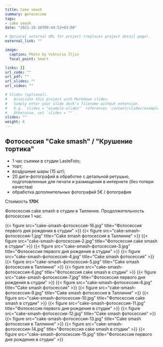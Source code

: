 ```yaml
---
title: Cake smash
summary: фотосессии
tags:
- cake smash
date: "2021-10-16T09:44:53+03:00"

# Optional external URL for project (replaces project detail page).
external_link: ""

image:
  caption: Photo by Viktoria Iljin
  focal_point: Smart

links: []
url_code: ""
url_pdf: ""
url_slides: ""
url_video: ""

# Slides (optional).
#   Associate this project with Markdown slides.
#   Simply enter your slide deck's filename without extension.
#   E.g. `slides = "example-slides"` references `content/slides/example-slides.md`.
#   Otherwise, set `slides = ""`.
slides: ""
weight: 6
---
```


## Фотосессия "Cake smash" / "Крушение тортика"

* 1 час съемки в студии LasteFoto;
* торт;
* воздушные шары (15 шт);
* 20 диги-фотографий в обработке с детальной ретушью, подготовленные для печати и размещения в интернете (без потери качества)
* обработка дополнительных фотографий 5€ / фотография

Стоимость **170**€

Фотосессия cake smash в студии в Таллинне. Продолжительность фотосессии 1 час. 

{{< figure src="cake-smash-фотосессия-16.jpg" title="Фотосессия первого дня рождения в студии" >}}
{{< figure src="cake-smash-фотосессия-1.jpg" title="Сake smash фотосессия в Таллинне" >}}
{{< figure src="cake-smash-фотосессия-2.jpg" title="Фотосессия cake smash в студии" >}}
{{< figure src="cake-smash-фотосессия-3.jpg" title="Фотосессия первого дня рождения в студии" >}}
{{< figure src="cake-smash-фотосессия-4.jpg" title="Сake smash фотосессия" >}}
{{< figure src="cake-smash-фотосессия-5.jpg" title="Сake smash фотосессия в Таллинне" >}}
{{< figure src="cake-smash-фотосессия-6.jpg" title="Фотосессия cake smash в студии" >}}
{{< figure src="cake-smash-фотосессия-7.jpg" title="Фотосессия первого дня рождения в студии" >}}
{{< figure src="cake-smash-фотосессия-8.jpg" title="Сake smash фотосессия" >}}
{{< figure src="cake-smash-фотосессия-9.jpg" title="Сake smash фотосессия в Таллинне" >}}
{{< figure src="cake-smash-фотосессия-10.jpg" title="Фотосессия cake smash в студии" >}}
{{< figure src="cake-smash-фотосессия-11.jpg" title="Фотосессия первого дня рождения в студии" >}}
{{< figure src="cake-smash-фотосессия-12.jpg" title="Сake smash фотосессия" >}}
{{< figure src="cake-smash-фотосессия-13.jpg" title="Сake smash фотосессия в Таллинне" >}}
{{< figure src="cake-smash-фотосессия-14.jpg" title="Фотосессия cake smash в студии" >}}
{{< figure src="cake-smash-фотосессия-15.jpg" title="Фотосессия первого дня рождения в студии" >}}
